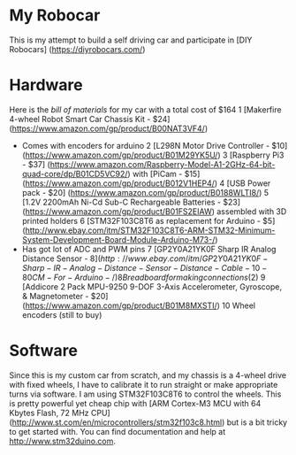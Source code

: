 My Robocar
==========

This is my attempt to build a self driving car and participate in [DIY Robocars] (https://diyrobocars.com/)

# Hardware #
Here is the *bill of materials* for my car with a total cost of $164
1 [Makerfire 4-wheel Robot Smart Car Chassis Kit - $24] (https://www.amazon.com/gp/product/B00NAT3VF4/)
  * Comes with encoders for arduino
2 [L298N Motor Drive Controller - $10] (https://www.amazon.com/gp/product/B01M29YK5U/)
3 [Raspberry Pi3 - $37] (https://www.amazon.com/Raspberry-Model-A1-2GHz-64-bit-quad-core/dp/B01CD5VC92/) with [PiCam - $15] (https://www.amazon.com/gp/product/B012V1HEP4/)
4 [USB Power pack - $20] (https://www.amazon.com/gp/product/B0188WLTI8/)
5 [1.2V 2200mAh Ni-Cd Sub-C Rechargeable Batteries - $23] (https://www.amazon.com/gp/product/B01FS2EIAW) assembled with 3D printed holders
6 [STM32F103C8T6 as replacement for Arduino - $5] (http://www.ebay.com/itm/STM32F103C8T6-ARM-STM32-Minimum-System-Development-Board-Module-Arduino-M73-/)
  * Has got lot of ADC and PWM pins
7 [GP2Y0A21YK0F Sharp IR Analog Distance Sensor - $8] (http://www.ebay.com/itm/GP2Y0A21YK0F-Sharp-IR-Analog-Distance-Sensor-Distance-Cable-10-80CM-For-Arduino-/)
8 Breadboard for making connections ($2)
9 [Addicore 2 Pack MPU-9250 9-DOF 3-Axis Accelerometer, Gyroscope, & Magnetometer - $20] (https://www.amazon.com/gp/product/B01M8MXSTI/)
10 Wheel encoders (still to buy)

# Software #
Since this is my custom car from scratch, and my chassis is a 4-wheel drive with fixed wheels, I have to calibrate it to run straight or make
appropriate turns via software. I am using STM32F103C8T6 to control the wheels. This is pretty powerful yet cheap chip with [ARM Cortex-M3 MCU 
with 64 Kbytes Flash, 72 MHz CPU] (http://www.st.com/en/microcontrollers/stm32f103c8.html) but is a bit tricky to get started with. You can
find documentation and help at http://www.stm32duino.com.
